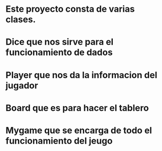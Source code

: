 # Este proyecto consta de varias clases.
# Dice que nos sirve para el funcionamiento de dados
# Player que nos da la informacion del jugador
# Board que es para hacer el tablero
# Mygame que se encarga de todo el funcionamiento del jeugo

